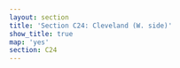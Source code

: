 ```yaml
---
layout: section
title: 'Section C24: Cleveland (W. side)'
show_title: true
map: 'yes'
section: C24
---
```

